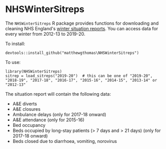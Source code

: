 # NHSWinterSitreps
The `NHSWinterSitreps` R package provides functions for downloading and cleaning NHS England's [winter situation reports](https://www.england.nhs.uk/statistics/statistical-work-areas/winter-daily-sitreps/). You can access data for every winter from 2012-13 to 2019-20.

To install:

```
devtools::install_github("matthewgthomas\NHSWinterSitreps")
```

To use:

```
library(NHSWinterSitreps)
sitrep = load_sitreps("2019-20")  # this can be one of "2019-20", "2018-19", "2017-18", "2016-17", "2015-16", "2014-15", "2013-14" or "2012-13"
```

The situation report will contain the following data:

- A&E diverts
- A&E closures
- Ambulance delays (only for 2017-18 onward)
- A&E attendance (only for 2015-16)
- Bed occupancy
- Beds occupied by long-stay patients (> 7 days and > 21 days) (only for 2017-18 onward)
- Beds closed due to diarrhoea, vomiting, norovirus

